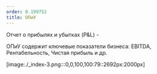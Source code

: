 ```yaml
---
order: 0.199752
title: ОПиУ
---
```


Отчет о прибылях и убытках (P&L) -



ОПиУ содержит ключевые показатели бизнеса: EBITDA, Рентабельность, Чистая прибыль и др.











[image:./_index-3.png:::0,0,100,100:79::2692px:2000px]